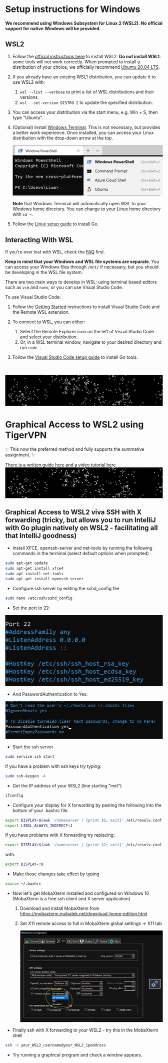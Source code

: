 # Setup instructions for Windows

**We recommend using Windows Subsystem for Linux 2 (WSL2). No official support for native Windows will be provided.**

## WSL2

1. Follow the [official instructions here](https://docs.microsoft.com/en-us/windows/wsl/install-win10) to install WSL2. **Do not install WSL1**: some tools will not work correctly. When prompted to install a distribution of your choice, we officially recommend [Ubuntu 20.04 LTS](https://www.microsoft.com/store/apps/9n6svws3rx71).

1. If you already have an existing WSL1 distribution, you can update it to use WSL2 with:
        
    1. `wsl --list --verbose` to print a list of WSL distributions and their versions.
    1. `wsl --set-version DISTRO 2` to update the specified distribution.

1. You can access your distribution via the start menu, e.g. Win + S, then type "Ubuntu".

1. (Optional) Install [Windows Terminal](https://www.microsoft.com/en-gb/p/windows-terminal/9n0dx20hk701). This is not necessary, but provides a better work experience. Once installed, you can access your Linux distribution with the drop-down arrow at the top.  

    ![Windows Terminal Drop Down](content/windows-terminal.png)

    **Note** that Windows Terminal will automatically open WSL to your Windows home directory. You can change to your Linux home directory with `cd ~`.

1. Follow the [Linux setup guide](./linux.md) to install Go.

## Interacting With WSL

If you're ever lost with WSL, check the [FAQ](https://docs.microsoft.com/en-us/windows/wsl/faq) first.

**Keep in mind that your Windows and WSL file systems are separate**. You can access your Windows files through `/mnt/` if necessary, but you should be developing in the WSL file system.

There are two main ways to develop in WSL: using terminal based editors such as `vim` and `nano`, or you can use Visual Studio Code.  

To use Visual Studio Code:

1. Follow the [Getting Started](https://code.visualstudio.com/docs/remote/wsl#_getting-started) instructions to install Visual Studio Code and the Remote WSL extension. 

1. To connect to WSL, you can either:
    1. Select the Remote Explorer icon on the left of Visual Studio Code and select your distribution.
    1. Or, in a WSL terminal window, navigate to your desired directory and run `code .` 

1. Follow the [Visual Studio Code setup guide](/editors/vscode.md) to install Go tools.

\
\
![gol](content/gol.png)
# Graphical Access to WSL2 using TigerVPN
:sparkles: This now the preferred method and fully supports the summative assignment. :sparkles:

There is a written guide [here](wsl2withvnc.md) and a video tutorial [here](https://web.microsoftstream.com/video/9365b0ef-9cb7-46a4-9341-e3c0cb7f6c06)
![gol](content/gol.png)


## Graphical Access to WSL2 viva SSH with X forwarding (tricky, but allows you to run IntelliJ with Go plugin natively on WSL2 - facilitating all that IntelliJ goodness)

* Install XFCE, openssh-server and net-tools by running the following commands in the terminal (select default options when prompted)

```bash
sudo apt-get update 
sudo apt-get install xfce4
sudo apt install net-tools       
sudo apt-get install openssh-server 
```

* Configure ssh server by editing the sshd_config file

```bash
sudo nano /etc/ssh/sshd_config
```

* Set the port to 22:

![Port setting](content/port.png)
    
* And PasswordAuthentication to Yes:

![PasswordYes](content/password_yes.png)

* Start the ssh server
```bash
sudo service ssh start
```

if you have a problem with ssh keys try typing:
```bash
sudo ssh-keygen -A
```


* Get the IP address of your WSL2 (line starting "inet") 
```bash
ifconfig
```

* Configure your display for X forwarding by pasting the following into the bottom of your .bashrc file. 
```bash
export DISPLAY=$(awk '/nameserver / {print $2; exit}' /etc/resolv.conf 2>/dev/null):0
export LIBGL_ALWAYS_INDIRECT=1
```

If you have problems with X forwarding try replacing:

```bash
export DISPLAY=$(awk '/nameserver / {print $2; exit}' /etc/resolv.conf 2>/dev/null):0
```

with:

```bash
export DISPLAY=:0
```

* Make those changes take effect by typing
```bash
source ~/.bashrc
```

* Now let's get MobaXterm installed and configured on Windows 10 (MobaXterm is a free ssh client and X server application)
	1. Download and install MobaXterm from https://mobaxterm.mobatek.net/download-home-edition.html
	1. Set X11 remote access to full in MobaXterm global settings -> X11 tab
		
		![mobaxterm](content/mobaxterm.png)
		
* Finally ssh with X forwarding to your WSL2 - try this in the MobaXterm shell

```bash
ssh -X your_WSL2_username@your_WSL2_ipaddress
```

* Try running a graphical program and check a window appears. 
